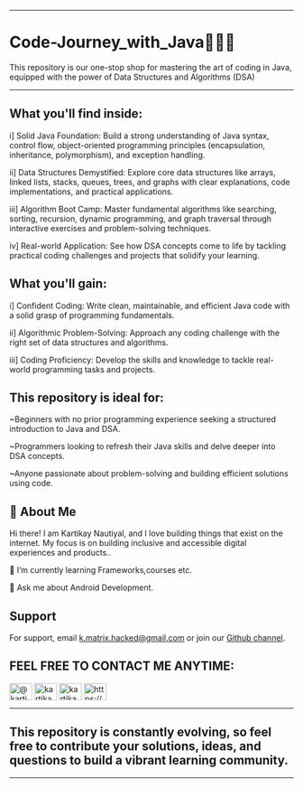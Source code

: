 <hr/>

# Code-Journey_with_Java🧑🏻‍💻

This repository is our one-stop shop for mastering the art of coding in Java, equipped with the power of Data Structures and Algorithms (DSA)

<hr/>

## What you'll find inside:

i] Solid Java Foundation: Build a strong understanding of Java syntax, control flow, object-oriented programming principles (encapsulation, inheritance, polymorphism), and exception handling.

ii] Data Structures Demystified: Explore core data structures like arrays, linked lists, stacks, queues, trees, and graphs with clear explanations, code implementations, and practical applications.

iii] Algorithm Boot Camp: Master fundamental algorithms like searching, sorting, recursion, dynamic programming, and graph traversal through interactive exercises and problem-solving techniques.

iv] Real-world Application: See how DSA concepts come to life by tackling practical coding challenges and projects that solidify your learning.
## What you'll gain:
i] Confident Coding: Write clean, maintainable, and efficient Java code with a solid grasp of programming fundamentals.

ii] Algorithmic Problem-Solving: Approach any coding challenge with the right set of data structures and algorithms.

iii] Coding Proficiency: Develop the skills and knowledge to tackle real-world programming tasks and projects.
## This repository is ideal for:
~Beginners with no prior programming experience seeking a structured introduction to Java and DSA.

~Programmers looking to refresh their Java skills and delve deeper into DSA concepts.

~Anyone passionate about problem-solving and building efficient solutions using code.
## 🚀 About Me

Hi there! I am Kartikay Nautiyal, and I love building things that exist on the internet. My focus is on building inclusive and accessible digital experiences and products..

🌱 I’m currently learning Frameworks,courses etc.

💬 Ask me about Android Development.


## Support

For support, email k.matrix.hacked@gmail.com or join our <a href="https://github.com/Kartikay-101" target="blank">Github channel</a>.

## FEEL FREE TO CONTACT ME ANYTIME:

<p align="left">
<a href="https://twitter.com/@kartikay____" target="blank"><img align="center" src="https://raw.githubusercontent.com/rahuldkjain/github-profile-readme-generator/master/src/images/icons/Social/twitter.svg" alt="@kartikay____" height="30" width="40" /></a>
<a href="https://linkedin.com/in/kartikay-nautiyal-251a55263" target="blank"><img align="center" src="https://raw.githubusercontent.com/rahuldkjain/github-profile-readme-generator/master/src/images/icons/Social/linked-in-alt.svg" alt="kartikay-nautiyal-251a55263" height="30" width="40" /></a>
<a href="https://instagram.com/kartikay_nautiyal" target="blank"><img align="center" src="https://raw.githubusercontent.com/rahuldkjain/github-profile-readme-generator/master/src/images/icons/Social/instagram.svg" alt="kartikay_nautiyal" height="30" width="40" /></a>
<a href="https://discord.gg/https://discord.gg/8DEXDkYW" target="blank"><img align="center" src="https://raw.githubusercontent.com/rahuldkjain/github-profile-readme-generator/master/src/images/icons/Social/discord.svg" alt="https://discord.gg/8DEXDkYW" height="30" width="40" /></a>
</p>
<hr/>

## This repository is constantly evolving, so feel free to contribute your solutions, ideas, and questions to build a vibrant learning community.

<hr/>

